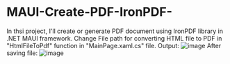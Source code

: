 # MAUI-Create-PDF-IronPDF-
In thsi project, I'll create or generate PDF document using IronPDF library in .NET MAUI framework.
Change File path for converting HTML file to PDF in "HtmlFileToPdf" function in "MainPage.xaml.cs" file.
Output:
![image](https://user-images.githubusercontent.com/66937218/195666230-d18d7a99-2643-4f35-8744-1d3a1a68a555.png)
After saving file:
![image](https://user-images.githubusercontent.com/66937218/195666325-d3e0f5e8-a32a-4599-87cf-06d893506573.png)
